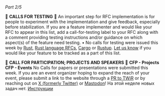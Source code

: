 *Part 2/5*

📰 **CALLS FOR TESTING** 📰
An important step for RFC implementation is for people to experiment with the implementation and give feedback, especially before stabilization.
If you are a feature implementer and would like your RFC to appear in this list, add a call-for-testing label to your RFC along with a comment providing testing instructions and/or guidance on which aspect\(s\) of the feature need testing.
• No calls for testing were issued this week by [Rust](https://github.com/rust-lang/rust/labels/call-for-testing), [Rust language RFCs](https://github.com/rust-lang/rfcs/issues?q=label%3Acall-for-testing), [Cargo](https://github.com/rust-lang/cargo/labels/call-for-testing) or [Rustup](https://github.com/rust-lang/rustup/labels/call-for-testing).
[Let us know](https://github.com/rust-lang/this-week-in-rust/issues) if you would like your feature to be tracked as a part of this list.

📰 **CALL FOR PARTICIPATION; PROJECTS AND SPEAKERS** 📰
**CFP - Projects**
**CFP - Events**
No Calls for papers or presentations were submitted this week.
If you are an event organizer hoping to expand the reach of your event, please submit a link to the website through a [PR to TWiR](https://github.com/rust-lang/this-week-in-rust) or by reaching out on [X \(formerly Twitter\)](https://x.com/ThisWeekInRust) or [Mastodon](https://mastodon.social/@thisweekinrust)\!
На этой неделе новых задач нет. [Инструкции](https://github.com/rust-lang/this-week-in-rust?tab=readme-ov-file#call-for-participation-guidelines)
